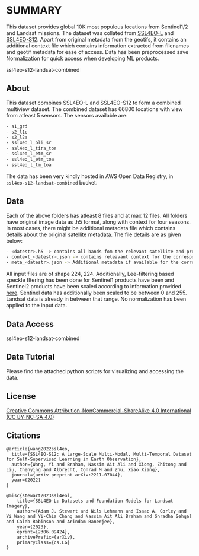 # SUMMARY

This dataset provides global 10K most populous locations from Sentinel1/2 and Landsat missions. The dataset was collated from [SSL4EO-L](https://huggingface.co/datasets/torchgeo/ssl4eo_l) and [SSL4EO-S12](https://huggingface.co/datasets/wangyi111/SSL4EO-S12). Apart from original metadata from the geotifs, it contains an additional context file which contains information extracted from filenames and geotif metadata for ease of access. Data has been preprocessed save Normalization for quick access when developing ML products.


ssl4eo-s12-landsat-combined

## About
This dataset combines SSL4EO-L and SSL4EO-S12 to form a combined multiview dataset. The combined dataset has 66800 locations with view from atleast 5 sensors.
The sensors available are:

```bash
- s1_grd
- s2_l1c
- s2_l2a
- ssl4eo_l_oli_sr
- ssl4eo_l_tirs_toa
- ssl4eo_l_etm_sr
- ssl4eo_l_etm_toa
- ssl4eo_l_tm_toa
```

The data has been very kindly hosted in AWS Open Data Registry, in ```ssl4eo-s12-landsat-combined``` bucket. 


## Data
Each of the above folders has atleast 8 files and at max 12 files. All folders have original image data as .h5 format, along with context for four seasons. In most cases, there might be additional metadata file which contains details about the original satellite metadata. The file details are as given below:

```bash
- <datestr>.h5 -> contains all bands fom the relevant satellite and product 
- context_<datestr>.json -> contains releavant context for the corresponding datestr.h5
- meta_<datestr>.json -> Additional metadata if available for the corresponding datestr.h5
```

All input files are of shape 224, 224. Additionally, Lee-filtering based speckle fltering has been done for Sentinel1 products have been and Sentinel2 products have been scaled according to information provided [here](https://forum.sentinel-hub.com/t/normalization-of-sentinel-data-for-ml-downstream/5459/2). Sentinel data has additionally been scaled to be between 0 and 255. Landsat data is already in between that range. No normalization has been applied to the input data.

## Data Access
ssl4eo-s12-landsat-combined

## Data Tutorial
Please find the attached python scripts for visualizing and accessing the data.

## License

[Creative Commons Attribution-NonCommercial-ShareAlike 4.0 International (CC BY-NC-SA 4.0)](https://creativecommons.org/licenses/by-nc-sa/4.0/)

## Citations

```
@article{wang2022ssl4eo,
  title={SSL4EO-S12: A Large-Scale Multi-Modal, Multi-Temporal Dataset for Self-Supervised Learning in Earth Observation},
  author={Wang, Yi and Braham, Nassim Ait Ali and Xiong, Zhitong and Liu, Chenying and Albrecht, Conrad M and Zhu, Xiao Xiang},
  journal={arXiv preprint arXiv:2211.07044},
  year={2022}
}

@misc{stewart2023ssl4eol,
    title={SSL4EO-L: Datasets and Foundation Models for Landsat Imagery}, 
    author={Adam J. Stewart and Nils Lehmann and Isaac A. Corley and Yi Wang and Yi-Chia Chang and Nassim Ait Ali Braham and Shradha Sehgal and Caleb Robinson and Arindam Banerjee},
    year={2023},
    eprint={2306.09424},
    archivePrefix={arXiv},
    primaryClass={cs.LG}
}
```
